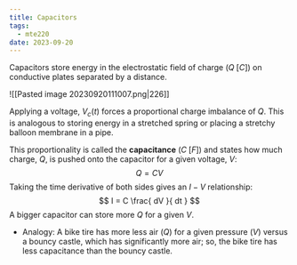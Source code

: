 ```yaml
---
title: Capacitors
tags:
  - mte220
date: 2023-09-20
---
```

Capacitors store energy in the electrostatic field of charge ($Q \;[C]$) on conductive plates separated by a distance. 

![[Pasted image 20230920111007.png|226]]

Applying a voltage, $V_{c}(t)$ forces a proportional charge imbalance of $Q$. This is analogous to storing energy in a stretched spring or placing a stretchy balloon membrane in a pipe. 

This proportionality is called the **capacitance** ($C \; [F]$) and states how much charge, $Q$, is pushed onto the capacitor for a given voltage, $V$:
$$
Q=CV
$$
Taking the time derivative of both sides gives an $I-V$ relationship:
$$
I = C \frac{ dV }{ dt } 
$$
A bigger capacitor can store more $Q$ for a given $V$.
- Analogy: A bike tire has more less air ($Q$) for a given pressure ($V$) versus a bouncy castle, which has significantly more air; so, the bike tire has less capacitance than the bouncy castle.
